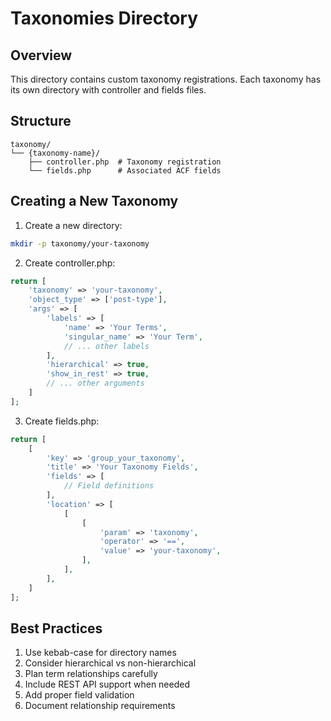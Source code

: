 # Taxonomies Directory

## Overview
This directory contains custom taxonomy registrations. Each taxonomy has its own directory with controller and fields files.

## Structure
```
taxonomy/
└── {taxonomy-name}/
    ├── controller.php  # Taxonomy registration
    └── fields.php      # Associated ACF fields
```

## Creating a New Taxonomy

1. Create a new directory:
```bash
mkdir -p taxonomy/your-taxonomy
```

2. Create controller.php:
```php
return [
    'taxonomy' => 'your-taxonomy',
    'object_type' => ['post-type'],
    'args' => [
        'labels' => [
            'name' => 'Your Terms',
            'singular_name' => 'Your Term',
            // ... other labels
        ],
        'hierarchical' => true,
        'show_in_rest' => true,
        // ... other arguments
    ]
];
```

3. Create fields.php:
```php
return [
    [
        'key' => 'group_your_taxonomy',
        'title' => 'Your Taxonomy Fields',
        'fields' => [
            // Field definitions
        ],
        'location' => [
            [
                [
                    'param' => 'taxonomy',
                    'operator' => '==',
                    'value' => 'your-taxonomy',
                ],
            ],
        ],
    ]
];
```

## Best Practices
1. Use kebab-case for directory names
2. Consider hierarchical vs non-hierarchical
3. Plan term relationships carefully
4. Include REST API support when needed
5. Add proper field validation
6. Document relationship requirements
